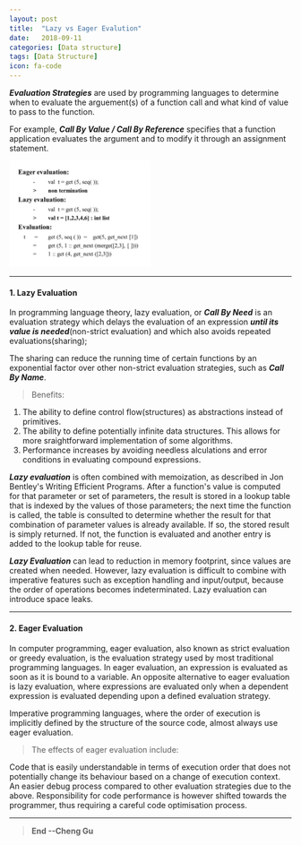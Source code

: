 ```yaml
---
layout: post
title:  "Lazy vs Eager Evalution"
date:   2018-09-11
categories: [Data structure]
tags: [Data Structure]
icon: fa-code
---
```


***Evaluation Strategies*** are used by programming languages to determine when to evaluate the arguement(s) of a function call and what kind of value to pass to the function.

For example, ***Call By Value / Call By Reference*** specifies that a function application evaluates the argument and to modify it through an assignment statement.

<img src="/static/assets/img/blog/Evaluations.png" width="50%">

---
#### 1. Lazy Evaluation

In programming language theory, lazy evaluation, or ***Call By Need*** is an evaluation strategy which delays the evaluation of an expression ***until its value is needed***(non-strict evaluation) and which also avoids repeated evaluations(sharing);

The sharing can reduce the running time of certain functions by an exponential factor over other non-strict evaluation strategies, such as ***Call By Name***.

>Benefits:
1. The ability to define control flow(structures) as abstractions instead of primitives.
2. The ability to define potentially infinite data structures. This allows for more sraightforward implementation of some algorithms.
3. Performance increases by avoiding needless alculations and error conditions in evaluating compound expressions.

***Lazy evaluation*** is often combined with memoization, as described in Jon Bentley's Writing Efficient Programs. After a function's value is computed for that parameter or set of parameters, the result is stored in a lookup table that is indexed by the values of those parameters; the next time the function is called, the table is consulted to determine whether the result for that combination of parameter values is already available. If so, the stored result is simply returned. If not, the function is evaluated and another entry is added to the lookup table for reuse.

***Lazy Evaluation*** can lead to reduction in memory footprint, since values are created when needed. However, lazy evaluation is difficult to combine with imperative features such as exception handling and input/output, because the order of operations becomes indeterminated. Lazy evaluation can introduce space leaks.


---
#### 2. Eager Evaluation

In computer programming, eager evaluation, also known as strict evaluation or greedy evaluation, is the evaluation strategy used by most traditional programming languages. In eager evaluation, an expression is evaluated as soon as it is bound to a variable. An opposite alternative to eager evaluation is lazy evaluation, where expressions are evaluated only when a dependent expression is evaluated depending upon a defined evaluation strategy.

Imperative programming languages, where the order of execution is implicitly defined by the structure of the source code, almost always use eager evaluation.

>The effects of eager evaluation include:

Code that is easily understandable in terms of execution order that does not potentially change its behaviour based on a change of execution context.
An easier debug process compared to other evaluation strategies due to the above.
Responsibility for code performance is however shifted towards the programmer, thus requiring a careful code optimisation process.


---

>**End --Cheng Gu**

